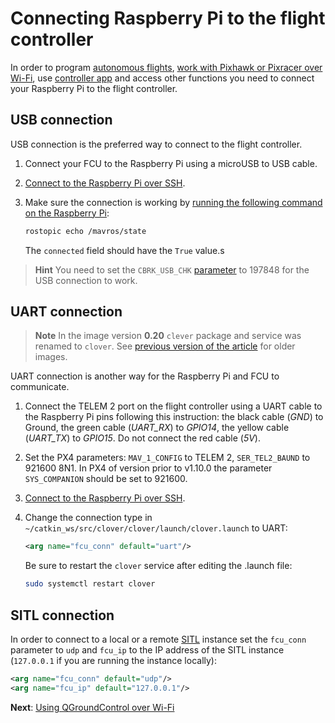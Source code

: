 # Connecting Raspberry Pi to the flight controller

In order to program [autonomous flights](simple_offboard.md), [work with Pixhawk or Pixracer over Wi-Fi](gcs_bridge.md), use [controller app](rc.md) and access other functions you need to connect your Raspberry Pi to the flight controller.

## USB connection

USB connection is the preferred way to connect to the flight controller.

1. Connect your FCU to the Raspberry Pi using a microUSB to USB cable.
2. [Connect to the Raspberry Pi over SSH](ssh.md).
3. Make sure the connection is working by [running the following command on the Raspberry Pi](ssh.md):

    ```bash
    rostopic echo /mavros/state
    ```

    The `connected` field should have the `True` value.s

> **Hint** You need to set the `CBRK_USB_CHK` [parameter](px4_parameters.md) to 197848 for the USB connection to work.

## UART connection

> **Note** In the image version **0.20** `clever` package and service was renamed to `clover`. See [previous version of the article](https://github.com/CopterExpress/clover/blob/v0.19/docs/en/connection.md) for older images.

<!-- TODO: Connection scheme -->

UART connection is another way for the Raspberry Pi and FCU to communicate.

1. Connect the TELEM 2 port on the flight controller using a UART cable to the Raspberry Pi pins following this instruction: the black cable (*GND*) to Ground, the green cable (*UART_RX*) to *GPIO14*, the yellow cable (*UART_TX*) to *GPIO15*. Do not connect the red cable (*5V*).
2. Set the PX4 parameters: `MAV_1_CONFIG` to TELEM 2, `SER_TEL2_BAUND` to 921600 8N1. In PX4 of version prior to v1.10.0 the parameter `SYS_COMPANION` should be set to 921600.
3. [Connect to the Raspberry Pi over SSH](ssh.md).
4. Change the connection type in `~/catkin_ws/src/clover/clover/launch/clover.launch` to UART:

    ```xml
    <arg name="fcu_conn" default="uart"/>
    ```

    Be sure to restart the `clover` service after editing the .launch file:

    ```bash
    sudo systemctl restart clover
    ```

## SITL connection

In order to connect to a local or a remote [SITL](sitl.md) instance set the `fcu_conn` parameter to `udp` and `fcu_ip` to the IP address of the SITL instance (`127.0.0.1` if you are running the instance locally):

```xml
<arg name="fcu_conn" default="udp"/>
<arg name="fcu_ip" default="127.0.0.1"/>
```

**Next**: [Using QGroundControl over Wi-Fi](gcs_bridge.md)
